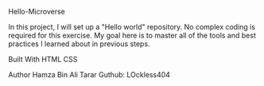 Hello-Microverse

In this project, I will set up a "Hello world" repository. No complex coding is required for this exercise. My goal here is to master all of the tools and best practices I learned about in previous steps.

Built With
HTML
CSS

Author
Hamza Bin Ali Tarar 
Guthub: LOckless404
